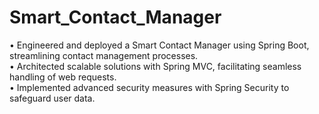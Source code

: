 # Smart_Contact_Manager<br>
• Engineered and deployed a Smart Contact Manager using Spring Boot, streamlining contact management processes.<br>
• Architected scalable solutions with Spring MVC, facilitating seamless handling of web requests.<br>
• Implemented advanced security measures with Spring Security to safeguard user data.
